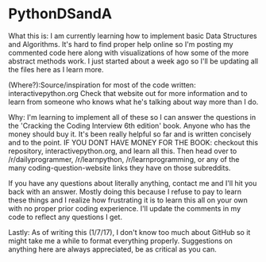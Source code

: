 # PythonDSandA
What this is: I am currently learning how to implement basic Data Structures and Algorithms. It's hard to find proper help online so I'm posting my commented code here along with visualizations of how some of the more abstract methods work. I just started about a week ago so I'll be updating all the files here as I learn more.

(Where?):Source/inspiration for most of the code written: interactivepython.org 
  Check that website out for more information and to learn from someone who knows what he's talking about way more than I do.
  
Why: I'm learning to implement all of these so I can answer the questions in the 'Cracking the Coding Interview 6th edition' book. Anyone who has the money should buy it. It's been really helpful so far and is written concisely and to the point. IF YOU DONT HAVE MONEY FOR THE BOOK: checkout this repository, interactivepython.org, and learn all this. Then head over to /r/dailyprogrammer, /r/learnpython, /r/learnprogramming, or any of the many coding-question-website links they have on those subreddits. 

If you have any questions about literally anything, contact me and I'll hit you back with an answer. Mostly doing this because I refuse to pay to learn these things and I realize how frustrating it is to learn this all on your own with no proper prior coding experience. I'll  update the comments in my code to reflect any questions I get. 

Lastly: As of writing this (1/7/17), I don't know too much about GitHub so it might take me a while to format everything properly. Suggestions on anything here are always appreciated, be as critical as you can.

